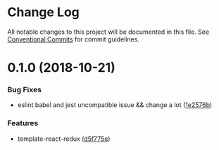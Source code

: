 # Change Log

All notable changes to this project will be documented in this file.
See [Conventional Commits](https://conventionalcommits.org) for commit guidelines.

# 0.1.0 (2018-10-21)


### Bug Fixes

* eslint babel and jest uncompatible issue && change a lot ([1e2576b](https://github.com/36node/tpl-react-redux/commit/1e2576b))


### Features

* template-react-redux ([d5f775e](https://github.com/36node/tpl-react-redux/commit/d5f775e))
